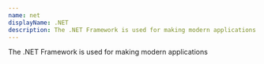 ```yaml
---
name: net
displayName: .NET
description: The .NET Framework is used for making modern applications
---
```

The .NET Framework is used for making modern applications